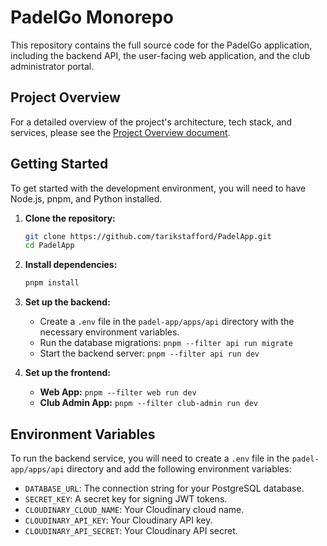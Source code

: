 # PadelGo Monorepo

This repository contains the full source code for the PadelGo application, including the backend API, the user-facing web application, and the club administrator portal.

## Project Overview

For a detailed overview of the project's architecture, tech stack, and services, please see the [Project Overview document](./PROJECT_OVERVIEW.md).

## Getting Started

To get started with the development environment, you will need to have Node.js, pnpm, and Python installed.

1.  **Clone the repository:**
    ```bash
    git clone https://github.com/tarikstafford/PadelApp.git
    cd PadelApp
    ```

2.  **Install dependencies:**
    ```bash
    pnpm install
    ```

3.  **Set up the backend:**
    *   Create a `.env` file in the `padel-app/apps/api` directory with the necessary environment variables.
    *   Run the database migrations: `pnpm --filter api run migrate`
    *   Start the backend server: `pnpm --filter api run dev`

4.  **Set up the frontend:**
    *   **Web App:** `pnpm --filter web run dev`
    *   **Club Admin App:** `pnpm --filter club-admin run dev`

## Environment Variables

To run the backend service, you will need to create a `.env` file in the `padel-app/apps/api` directory and add the following environment variables:

- `DATABASE_URL`: The connection string for your PostgreSQL database.
- `SECRET_KEY`: A secret key for signing JWT tokens.
- `CLOUDINARY_CLOUD_NAME`: Your Cloudinary cloud name.
- `CLOUDINARY_API_KEY`: Your Cloudinary API key.
- `CLOUDINARY_API_SECRET`: Your Cloudinary API secret. 